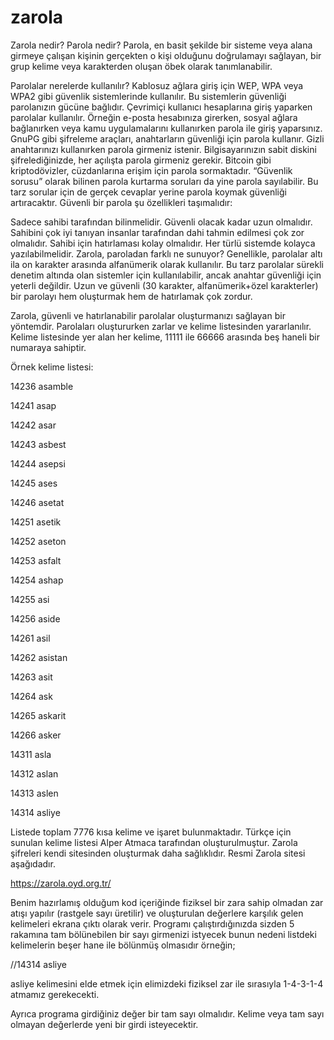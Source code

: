 # zarola

Zarola nedir?
Parola nedir?
Parola, en basit şekilde bir sisteme veya alana girmeye çalışan kişinin gerçekten o kişi olduğunu doğrulamayı sağlayan, bir grup kelime veya karakterden oluşan öbek olarak tanımlanabilir.

Parolalar nerelerde kullanılır?
Kablosuz ağlara giriş için WEP, WPA veya WPA2 gibi güvenlik sistemlerinde kullanılır. Bu sistemlerin güvenliği parolanızın gücüne bağlıdır.
Çevrimiçi kullanıcı hesaplarına giriş yaparken parolalar kullanılır. Örneğin e-posta hesabınıza girerken, sosyal ağlara bağlanırken veya kamu uygulamalarını kullanırken parola ile giriş yaparsınız.
GnuPG gibi şifreleme araçları, anahtarların güvenliği için parola kullanır. Gizli anahtarınızı kullanırken parola girmeniz istenir.
Bilgisayarınızın sabit diskini şifrelediğinizde, her açılışta parola girmeniz gerekir.
Bitcoin gibi kriptodövizler, cüzdanlarına erişim için parola sormaktadır.
“Güvenlik sorusu” olarak bilinen parola kurtarma soruları da yine parola sayılabilir. Bu tarz sorular için de gerçek cevaplar yerine parola koymak güvenliği artıracaktır.
Güvenli bir parola şu özellikleri taşımalıdır:

Sadece sahibi tarafından bilinmelidir.
Güvenli olacak kadar uzun olmalıdır.
Sahibini çok iyi tanıyan insanlar tarafından dahi tahmin edilmesi çok zor olmalıdır.
Sahibi için hatırlaması kolay olmalıdır.
Her türlü sistemde kolayca yazılabilmelidir.
Zarola, paroladan farklı ne sunuyor?
Genellikle, parolalar altı ila on karakter arasında alfanümerik olarak kullanılır. Bu tarz parolalar sürekli denetim altında olan sistemler için kullanılabilir, ancak anahtar güvenliği için yeterli değildir. Uzun ve güvenli (30 karakter, alfanümerik+özel karakterler) bir parolayı hem oluşturmak hem de hatırlamak çok zordur.

Zarola, güvenli ve hatırlanabilir parolalar oluşturmanızı sağlayan bir yöntemdir. Parolaları oluştururken zarlar ve kelime listesinden yararlanılır. Kelime listesinde yer alan her kelime, 11111 ile 66666 arasında beş haneli bir numaraya sahiptir.

Örnek kelime listesi:

14236	asamble

14241	asap

14242	asar

14243	asbest

14244	asepsi

14245	ases

14246	asetat

14251	asetik

14252	aseton

14253	asfalt

14254	ashap

14255	asi

14256	aside

14261	asil

14262	asistan

14263	asit

14264	ask

14265	askarit

14266	asker

14311	asla

14312	aslan

14313	aslen

14314	asliye

Listede toplam 7776 kısa kelime ve işaret bulunmaktadır. Türkçe için sunulan kelime listesi Alper Atmaca tarafından oluşturulmuştur.
Zarola şifreleri kendi sitesinden oluşturmak daha sağlıklıdır. Resmi Zarola sitesi aşağıdadır.

https://zarola.oyd.org.tr/

Benim hazırlamış olduğum kod içeriğinde fiziksel bir zara sahip olmadan zar atışı yapılır (rastgele sayı üretilir) ve oluşturulan değerlere karşılık gelen kelimeleri ekrana çıktı olarak verir. Programı çalıştırdığınızda sizden 5 rakamına tam bölünebilen bir sayı girmenizi istyecek bunun nedeni listdeki kelimelerin beşer hane ile bölünmüş olmasıdır örneğin;

//14314	asliye

asliye kelimesini elde etmek için elimizdeki fiziksel zar ile sırasıyla 1-4-3-1-4 atmamız gerekecekti.

Ayrıca programa girdiğiniz değer bir tam sayı olmalıdır. Kelime veya tam sayı olmayan değerlerde yeni bir girdi isteyecektir.
